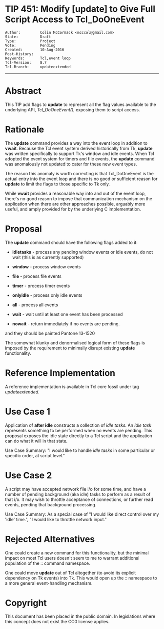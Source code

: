 # TIP 451: Modify [update] to Give Full Script Access to Tcl_DoOneEvent
	Author:         Colin McCormack <mcccol@gmail.com>
	State:          Draft
	Type:           Project
	Vote:           Pending
	Created:        10-Aug-2016
	Post-History:   
	Keywords:       Tcl,event loop
	Tcl-Version:    8.7
	Tcl-Branch:     updateextended
-----

# Abstract

This TIP add flags to **update** to represent all the flag values available
to the underlying API, _Tcl\_DoOneEvent\(\)_, exposing them to script access.

# Rationale

The **update** command provides a way into the event loop in addition to **vwait**.  Because the Tcl event system derived historically from Tk, **update** was written specifically to support Tk's window and idle events.
When Tcl adopted the event system for timers and file events, the **update** command was anomalously not updated to cater for these new event types.

The reason this anomaly is worth correcting is that Tcl\_DoOneEvent is the actual entry into the event loop and there is no good or sufficient reason for **update** to limit the flags to those specific to Tk only.

While **vwait** provides a reasonable way into and out of the event loop, there's no good reason to impose that communication mechanism on the application when there are other approaches possible, arguably more useful, and amply provided for by the underlying C implementation.

# Proposal

The **update** command should have the following flags added to it:

 * **idletasks** - process any pending window events or idle events, do not wait \(this is as currently supported\)

 * **window** - process window events

 * **file** - process file events

 * **timer** - process timer events

 * **onlyidle** - process only idle events

 * **all** - process all events

 * **wait** - wait until at least one event has been processed

 * **nowait** - return immediately if no events are pending.

 and they should be painted Pantone 13-1520

The somewhat klunky and denormalised logical form of these flags is imposed by the requirement to minimally disrupt existing **update** functionality.

# Reference Implementation

A reference implementation is available in Tcl core fossil under tag
_updateextended_.

# Use Case 1

Application of **after idle** constructs a collection of _idle tasks._  An _idle task_ represents something to be performed when no events are pending.  This proposal exposes the idle state directly to a Tcl script and the application can do what it will in that state.

Use Case Summary: "I would like to handle _idle tasks_ in some particular or specific order, at script level."

# Use Case 2

A script may have accepted network file i/o for some time, and have a number of pending background \(aka idle\) tasks to perform as a result of that i/o.  It may wish to throttle acceptance of connections, or further read events, pending that background processing.

Use Case Summary: As a special case of "I would like direct control over my 'idle' time.", "I would like to throttle network input."

# Rejected Alternatives

One could create a new command for this functionality, but the minimal impact
on most Tcl users doesn't seem to me to warrant additional population of the
:: command namespace.

One could move **update** out of Tcl altogether \(to avoid its explicit dependency on Tk events\) into Tk.  This would open up the :: namespace to a more general event-handling mechanism.

# Copyright

This document has been placed in the public domain. In legislations where this
concept does not exist the CC0 license applies.

